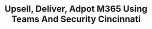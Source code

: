 ---
state: OH
region: Central
title: Upsell, Deliver, Adpot M365 Using Teams And Security Cincinnati
event_url: https://aka.ms/M365PartnerEvent
start_date: 2020-04-28
cost: Free
topics: [ Teams, Security, M365 ]
---
